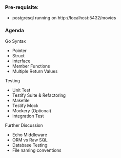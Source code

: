 ### Pre-requisite:
- postgresql running on http://localhost:5432/movies


### Agenda
Go Syntax
- Pointer
- Struct
- Interface
- Member Functions
- Multiple Return Values

Testing
- Unit Test
- Testify Suite & Refactoring
- Makefile
- Testify Mock
- Mockery (Optional)
- Integration Test

Further Discussion
- Echo Middleware
- ORM vs Raw SQL
- Database Testing
- File naming conventions